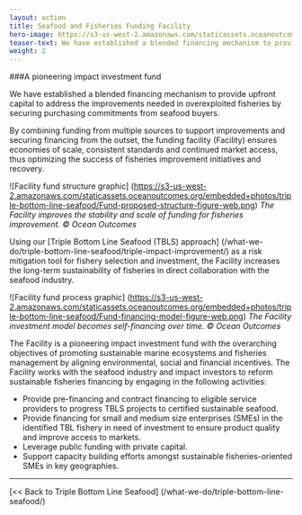 ```yaml
---
layout: action
title: Seafood and Fisheries Funding Facility
hero-image: https://s3-us-west-2.amazonaws.com/staticassets.oceanoutcomes.org/hero+photos/funding-facility-hero.jpg
teaser-text: We have established a blended financing mechanism to provide upfront capital to fund improvements in fisheries by securing purchasing commitments from seafood buyers. This pioneering impact investment fund promotes sustainable marine ecosystems and fisheries management by aligning environmental, social and financial incentives.
weight: 2
---
```

###A pioneering impact investment fund

We have established a blended financing mechanism to provide upfront capital to address the improvements needed in overexploited fisheries by securing purchasing commitments from seafood buyers.

By combining funding from multiple sources to support improvements and securing financing from the outset, the funding facility (Facility) ensures economies of scale, consistent standards and continued market access, thus optimizing the success of fisheries improvement initiatives and recovery.

![Facility fund structure graphic]
(https://s3-us-west-2.amazonaws.com/staticassets.oceanoutcomes.org/embedded+photos/triple-bottom-line-seafood/Fund-proposed-structure-figure-web.png)
*The Facility improves the stability and scale of funding for fisheries improvement. © Ocean Outcomes*

Using our [Triple Bottom Line Seafood (TBLS) approach] (/what-we-do/triple-bottom-line-seafood/triple-impact-improvement/) as a risk mitigation tool for fishery selection and investment, the Facility increases the long-term sustainability of fisheries in direct collaboration with the seafood industry.

![Facility fund process graphic]
(https://s3-us-west-2.amazonaws.com/staticassets.oceanoutcomes.org/embedded+photos/triple-bottom-line-seafood/Fund-financing-model-figure-web.png)
*The Facility investment model becomes self-financing over time. © Ocean Outcomes*

The Facility is a pioneering impact investment fund with the overarching objectives of promoting sustainable marine ecosystems and fisheries management by aligning environmental, social and financial incentives. The Facility works with the seafood industry and impact investors to reform sustainable fisheries financing by engaging in the following activities:

  * Provide pre-financing and contract financing to eligible service providers to progress TBLS projects to certified sustainable seafood.  
  * Provide financing for small and medium size enterprises (SMEs) in the identified TBL fishery in need of investment to ensure product quality and improve access to markets.  
  * Leverage public funding with private capital.  
  * Support capacity building efforts amongst sustainable fisheries-oriented SMEs in key geographies.

-----

[<< Back to Triple Bottom Line Seafood] (/what-we-do/triple-bottom-line-seafood/)

